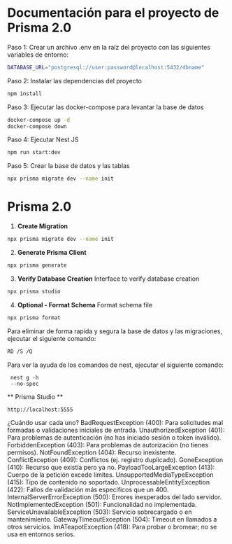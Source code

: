 # Documentación para el proyecto de Prisma 2.0

Paso 1: Crear un archivo .env en la raíz del proyecto con las siguientes variables de entorno:

```bash
DATABASE_URL="postgresql://user:password@localhost:5432/dbname"
```

Paso 2: Instalar las dependencias del proyecto

```bash
npm install
```

Paso 3: Ejecutar las docker-compose para levantar la base de datos

```bash
docker-compose up -d
docker-compose down
```

Paso 4: Ejecutar Nest JS

```bash
npm run start:dev
```

Paso 5: Crear la base de datos y las tablas

```bash
npx prisma migrate dev --name init
```

# Prisma 2.0

1. **Create Migration**

```bash
npx prisma migrate dev --name init
```

2. **Generate Prisma Client**

```bash
npx prisma generate
```

3. **Verify Database Creation**
   Interface to verify database creation

```bash
npx prisma studio
```

4. **Optional - Format Schema**
   Format schema file

```bash
npx prisma format
```

Para eliminar de forma rapida y segura la base de datos y las migraciones, ejecutar el siguiente comando:

```bash
RD /S /Q
```

Para ver la ayuda de los comandos de nest, ejecutar el siguiente comando:

```
 nest g -h
 --no-spec
```

** Prisma Studio **

```bash
http://localhost:5555
```

¿Cuándo usar cada uno?
BadRequestException (400): Para solicitudes mal formadas o validaciones iniciales de entrada.
UnauthorizedException (401): Para problemas de autenticación (no has iniciado sesión o token inválido).
ForbiddenException (403): Para problemas de autorización (no tienes permisos).
NotFoundException (404): Recurso inexistente.
ConflictException (409): Conflictos (ej. registro duplicado).
GoneException (410): Recurso que existía pero ya no.
PayloadTooLargeException (413): Cuerpo de la petición excede límites.
UnsupportedMediaTypeException (415): Tipo de contenido no soportado.
UnprocessableEntityException (422): Fallos de validación más específicos que un 400.
InternalServerErrorException (500): Errores inesperados del lado servidor.
NotImplementedException (501): Funcionalidad no implementada.
ServiceUnavailableException (503): Servicio sobrecargado o en mantenimiento.
GatewayTimeoutException (504): Timeout en llamados a otros servicios.
ImATeapotException (418): Para probar o bromear; no se usa en entornos serios.
